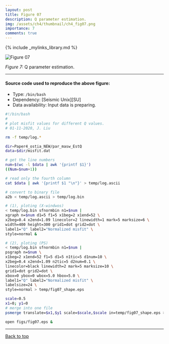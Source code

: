 ```yaml
---
layout: post
title: Figure 07
description: Q parameter estimation.
img: /assets/ch4/thumbnail/ch4_fig07.png
importance: 7
comments: true
---
```


{% include _mylinks_library.md %}

<script type="text/javascript">
 function showhide(id) {
    var e = document.getElementById(id);
    e.style.display = (e.style.display == 'block') ? 'none' : 'block';
 }
</script>


<img src="{{ '/assets/ch4/ch4_fig07.png' | prepend: site.baseurl | prepend: site.url }}" alt="Figure 07" style="zoom:100%;" />

_Figure 7:_ Q parameter estimation.
    
---
#### Source code used to reproduce the above figure:
- Type: ```/bin/bash```
- Dependency: [Seismic Unix][SU]
- Data availability: Input data is preparing. 


```sh
#!/bin/bash
#
# plot misfit values for different Q values.
# 01-11-2020, J. Liu

rm -f temp/log.*

dir=Paper4_ostia_NEW/par_masw_EstQ
data=$dir/misfit.dat

# get the line numbers
num=$(wc -l $data | awk '{printf $1}') 
((Num=$num+1))

# read only the fourth column
cat $data | awk '{printf $1 "\n"}' > temp/log.ascii 

# convert to binary file
a2b < temp/log.ascii > temp/log.bin

# (1), ploting (X-windwos)
< temp/log.bin sfnormbin n1=$num |
xgraph n=$num d1=5 f1=5 x1beg=2 x1end=52 \
x2beg=0.4 x2end=1.09 linecolor=2 linewidth=1 mark=5 marksize=6 \
width=400 height=300 grid1=dot grid2=dot \
label1="Q" label2="Normalized misfit" \
style=normal &

# (2), ploting (PS)
< temp/log.bin sfnormbin n1=$num |
psgraph n=$num \
x1beg=2 x1end=52 f1=5 d1=5 n1tic=5 d1num=10 \
x2beg=0.4 x2end=1.09 n2tic=5 d2num=0.1 \
linecolor=black linewidth=2 mark=5 marksize=10 \
grid1=dot grid2=dot \
xbox=0 ybox=0 wbox=5.0 hbox=5.0 \
label1="Q" label2="Normalized misfit" \
labelsize=24 \
style=normal > temp/fig07_shape.eps

scale=0.5
x1=0; y1=0
# merge into one file
psmerge translate=$x1,$y1 scale=$scale,$scale in=temp/fig07_shape.eps > figs/fig07.eps

open figs/fig07.eps &

```
---

<a href="#top">Back to top</a>

